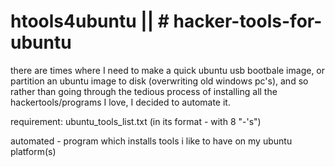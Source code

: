 # htools4ubuntu || # hacker-tools-for-ubuntu
there are times where I need to make a quick ubuntu usb bootbale image, or partition an ubuntu image to disk (overwriting old windows pc's), and so rather than going through the tedious process of installing all the hackertools/programs I love, I decided to automate it.

requirement: ubuntu_tools_list.txt (in its format - with 8 "-'s")

automated - program which installs tools i like to have on my ubuntu platform(s)
